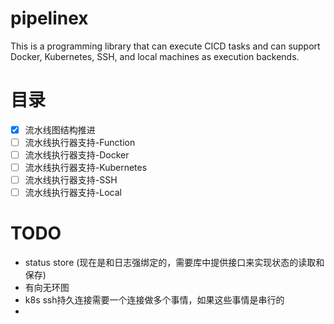 # pipelinex
This is a programming library that can execute CICD tasks and can support Docker, Kubernetes, SSH, and local machines as execution backends.

# 目录

- [x] 流水线图结构推进
- [ ] 流水线执行器支持-Function
- [ ] 流水线执行器支持-Docker
- [ ] 流水线执行器支持-Kubernetes
- [ ] 流水线执行器支持-SSH
- [ ] 流水线执行器支持-Local

# TODO

- status store (现在是和日志强绑定的，需要库中提供接口来实现状态的读取和保存)
- 有向无环图
- k8s ssh持久连接需要一个连接做多个事情，如果这些事情是串行的
- 
